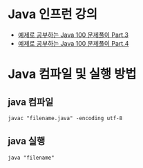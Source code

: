 # Java 인프런 강의

- [예제로 공부하는 Java 100 문제풀이 Part.3](https://www.inflearn.com/course/%EC%9E%90%EB%B0%94-100%EC%A0%9C-3/dashboard)
- [예제로 공부하는 Java 100 문제풀이 Part.4](https://www.inflearn.com/course/%EC%9E%90%EB%B0%94-100%EC%A0%9C-4/dashboard)

# Java 컴파일 및 실행 방법

## java 컴파일

```
javac "filename.java" -encoding utf-8
```

## java 실행

```
java "filename"
```
